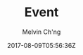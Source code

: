 ---
title: "Event"
github: https://github.com/melvinchng/event-jekyll-theme
demo: https://event-jekyll-theme.github.io/
author: Melvin Ch'ng

ssg:
  - Jekyll
cms:
  - No Cms
date: 2017-08-09T05:56:36Z
github_branch: master
stale: true
---